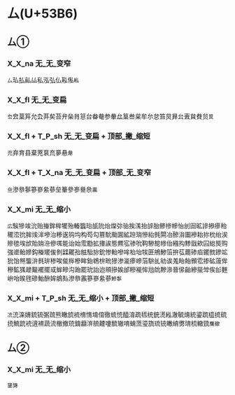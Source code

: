 # 厶(U+53B6)

## 厶①

### X_X_na 无_无_变窄
`厶`㺨払畆厸私泓弘仏鞃俬`䡏`

### X_X_fl 无_无_变扁
`厺`㿝葈笲允厹䒪矣苔弁㕖䏍䈚台畚奙参軬厽䈢叁枲牟厼怠笞炱昪㕕叀貟貵贠`㬃`

### X_X_fl + T_P_sh 无_无_变扁 + 顶部_撇_缩短
`充`弃育县棄茺袬㐬夣悬`舝`

### X_X_fl + T_X_na 无_无_变扁 + 顶部_无_变窄
`亝`滲叅鬖篸嵾絫蔘垒䉊參㟥叄㕘`䨶`

### X_X_mi 无_无_缩小
`広`騃犙竢沇贻㨧鉾桙犤殆輽䘅珆瓵阭炲㷘㢱骀挨溬抬辝胎鲹椮幓怡刣囼昿謲撡瘮秮䆉㳒抁䏬㶼洠墋治糁逘钩㘬构芶勾篡馻颱圎絋䠁㻆慘紿毿閞冶醦㳙圗襂耛㧠㭇绐涘贂毶埃㰧貽姢㴉傪嗴能诒始霐㔥拡撪誒態羆宖骖吮䩓驂㗠㡎佁繈抅黪戩欸囜緿熋购強遪鲐㜗鈎㮥矲㑓剼䢄䎱孡䏻駘旀鈗惨軩嘇哞枱坮㸻匥鴘鯵箈拚苰藣碜㾂䥯㓄鏒䇊狁饴㷱螚㳎毵㺹䅟唉㑷桳槮眸鈶鴾㭓㽙㺑渗㴰瘆㠁菭䮁乨劺诶羗眙飴䫩䨎掺砿䕂侔穇鉱獇䟃㔮襬擺㦯蛑㽩沟跆罷玧詒迨䪻摻娭邰糝褦恈兘䦾黲㵕晉㒍齝縿㨢斚俟㣍麰峅咍䀵毪磣鮐䣲㛌䳌㕗滲叅䨶篸嵾絫蔘`鰺鬖`

### X_X_mi + T_P_sh 无_无_缩小 + 顶部_撇_缩短
`㓍`㳘㳿㛩鋶锍㣃巯熊瞮旈裗棛㥔堉俼徹䖻㤝醯淯疏㲙统銃㵁紭澈毓焴統鎏䟽橀㧧硫㧤鯍䟲䘪逳䘻蔬流㯙撤珫錥蘛㳰艈䶑嚔酼辙唷蜟蓅瑬旒琉铳㬚䋭勶㻙梳轍巰`麍䒆`

## 厶②

### X_X_mi 无_无_缩小
`䥒勥`